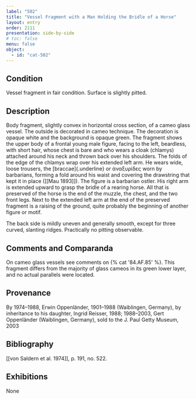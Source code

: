 ```yaml
---
label: "502"
title: "Vessel Fragment with a Man Holding the Bridle of a Horse"
layout: entry
order: 2111
presentation: side-by-side
# toc: false
menu: false
object:
  - id: "cat-502"
---
```


## Condition

Vessel fragment in fair condition. Surface is slightly pitted.

## Description

Body fragment, slightly convex in horizontal cross section, of a cameo glass vessel. The outside is decorated in cameo technique. The decoration is opaque white and the background is opaque green. The fragment shows the upper body of a frontal young male figure, facing to the left, beardless, with short hair, whose chest is bare and who wears a cloak (chlamys) attached around his neck and thrown back over his shoulders. The folds of the edge of the chlamys wrap over his extended left arm. He wears wide, loose trousers, the [braccae]{.underline} or ἀναξυρίδες worn by barbarians, forming a fold around his waist and covering the drawstring that kept it in place ([[Mau 1893]]). The figure is a barbarian ostler. His right arm is extended upward to grasp the bridle of a rearing horse. All that is preserved of the horse is the end of the muzzle, the chest, and the two front legs. Next to the extended left arm at the end of the preserved fragment is a raising of the ground, quite probably the beginning of another figure or motif.

The back side is mildly uneven and generally smooth, except for three curved, slanting ridges. Practically no pitting observable.

## Comments and Comparanda

On cameo glass vessels see comments on {% cat '84.AF.85' %}. This fragment differs from the majority of glass cameos in its green lower layer, and no actual parallels were located.

## Provenance

By 1974–1988, Erwin Oppenländer, 1901–1988 (Waiblingen, Germany), by inheritance to his daughter, Ingrid Reisser, 1988; 1988–2003, Gert Oppenländer (Waiblingen, Germany), sold to the J. Paul Getty Museum, 2003

## Bibliography

[[von Saldern et al. 1974]], p. 191, no. 522.

## Exhibitions

None